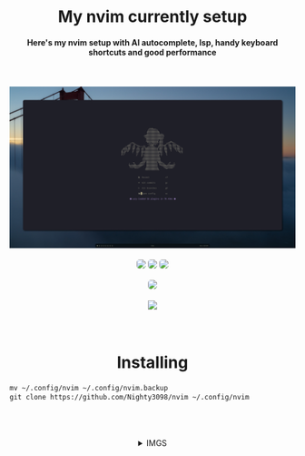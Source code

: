 <div align="center">
<h1>My nvim currently setup</h1>
<h4>Here's my nvim setup with AI autocomplete, lsp, handy keyboard shortcuts and good performance</h4>
<br><br>
<img src="img/1.png" />
<br><br>
<img class="badge" src="https://img.shields.io/github/last-commit/Nighty3098/nvim?style=for-the-badge&color=7dc4e4&logoColor=D9E0EE&labelColor=1c1c29" style="border-radius: 5px;"/>
<img class="badge" src="https://img.shields.io/github/issues/Nighty3098/nvim?style=for-the-badge&color=dbb6ed&logoColor=ffffff&labelColor=1c1c29"  style="border-radius: 5px;"/>
<img class="badge" src="https://img.shields.io/github/stars/Nighty3098/nvim?style=for-the-badge&color=eed49f&logoColor=D9E0EE&labelColor=1c1c29" style="border-radius: 5px;"/>
<br><br>
<a href="https://discord.gg/6xEc5WFK"><img  class="badge" src="https://img.shields.io/discord/1238858182403559505.svg?label=Discord&logo=Discord&style=for-the-badge&color=f5a7a0&logoColor=FFFFFF&labelColor=1c1c29" style="border-radius: 5px;"/></a>
<br><br>
<a href = "https://github.com/Nighty3098/nvim/graphs/contributors">
<img src = "https://contrib.rocks/image?repo=Nighty3098/nvim"/>
</a>
<br><br><br>
<h1>Installing</h1>
<div align="left">

```
mv ~/.config/nvim ~/.config/nvim.backup
git clone https://github.com/Nighty3098/nvim ~/.config/nvim
```

</div>
<br><br><br>
<details>
<summary>IMGS</summary>
<img src="img/1.png" />
<img src="img/2.png" />
<img src="img/3.png" />
<img src="img/4.png" />
</details>
</div>
